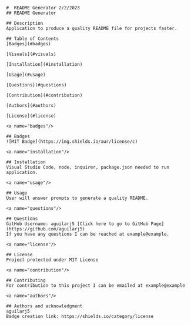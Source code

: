 
    #  README Generator 2/2/2023
    ## README Generator
    
    ## Description
    Application to produce a quality README file for projects faster.

    ## Table of Contents
    [Badges](#badges)

    [Visuals](#visuals)

    [Installation](#installation)

    [Usage](#usage)

    [Questions](#questions)

    [Contribution](#contribution)

    [Authors](#authors)

    [License](#license)  

    <a name="badges"/>

    ## Badges 
    ![MIT Badge](https://img.shields.io/aur/license/c)
    
    <a name="installation"/>

    ## Installation
    Visual Studio Code, node, inquirer, package.json needed to run application.

    <a name="usage"/>

    ## Usage
    User will answer prompts to generate a quality README.

    <a name="questions"/>

    ## Questions
    GitHub Username: aguilarj5 [Click here to go to GitHub Page](https://github.com/aguilarj5)
    If you have any questions I can be reached at example@example.
    
    <a name="license"/>

    ## License
    Project protected under MIT License
    
    <a name="contribution"/>

    ## Contributing
    For contribution to this project I can be emailed at example@example
    
    <a name="authors"/>

    ## Authors and acknowledgment
    aguilarj5
    Badge creation link: https://shields.io/category/license
    